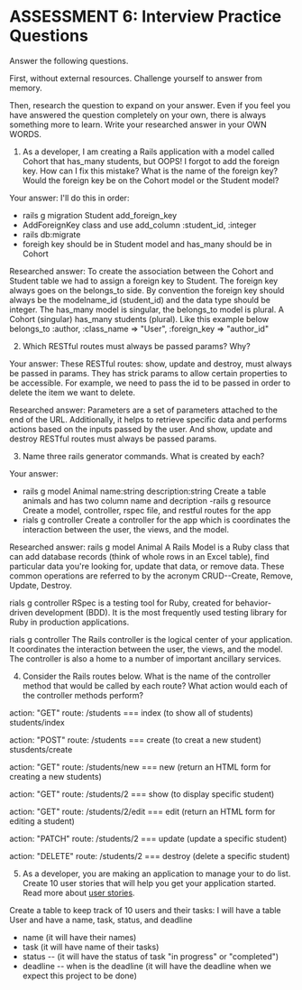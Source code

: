 # ASSESSMENT 6: Interview Practice Questions
Answer the following questions.

First, without external resources. Challenge yourself to answer from memory.

Then, research the question to expand on your answer. Even if you feel you have answered the question completely on your own, there is always something more to learn. Write your researched answer in your OWN WORDS.

1. As a developer, I am creating a Rails application with a model called Cohort that has_many students, but OOPS! I forgot to add the foreign key. How can I fix this mistake? What is the name of the foreign key? Would the foreign key be on the Cohort model or the Student model?


  Your answer: 
  I'll do this in order:
  - rails g migration Student add_foreign_key
  - AddForeignKey class and use add_column :student_id, :integer
  - rails db:migrate
  - foreigh key should be in Student model and has_many should be in Cohort


  Researched answer:
  To create the association between the Cohort and Student table we had to assign a foreign key to Student. The foreign key always goes on the belongs_to side. By convention the foreign key should always be the modelname_id (student_id) and the data type should be integer. The has_many model is singular, the belongs_to model is plural. A Cohort (singular) has_many students (plural). Like this example below
  belongs_to :author, :class_name => "User", :foreign_key => "author_id"


2. Which RESTful routes must always be passed params? Why?

  Your answer: 
  These RESTful routes: show, update and destroy, must always be passed in params. They has strick params to allow certain properties to be accessible. For example, we need to pass the id to be passed in order to delete the item we want to delete.
  

  Researched answer: 
  Parameters are a set of parameters attached to the end of the URL. Additionally, it helps to retrieve specific data and performs actions based on the inputs passed by the user. And show, update and destroy RESTful routes must always be passed params.


3. Name three rails generator commands. What is created by each?

  Your answer:
  - rails g model Animal name:string description:string
  Create a table animals and has two column name and decription
  -rails g resource
  Create a model, controller, rspec file, and restful routes for the app
  - rials g controller
  Create a controller for the app which is coordinates the interaction between the user, the views, and the model.


  Researched answer:
  rails g model Animal
  A Rails Model is a Ruby class that can add database records (think of whole rows in an Excel table), find particular data you're looking for, update that data, or remove data. These common operations are referred to by the acronym CRUD--Create, Remove, Update, Destroy.

  rials g controller
  RSpec is a testing tool for Ruby, created for behavior-driven development (BDD). It is the most frequently used testing library for Ruby in production applications.

  rials g controller
  The Rails controller is the logical center of your application. It coordinates the interaction between the user, the views, and the model. The controller is also a home to a number of important ancillary services.



4. Consider the Rails routes below. What is the name of the controller method that would be called by each route? What action would each of the controller methods perform?

action: "GET"    route: /students === index (to show all of students) students/index 

action: "POST"   route: /students === create (to creat a new student) stusdents/create
 
action: "GET"    route: /students/new === new (return an HTML form for creating a new students)

action: "GET"    route: /students/2 === show (to display specific student)

action: "GET"    route: /students/2/edit === edit (return an HTML form for editing a student)

action: "PATCH"  route: /students/2 === update (update a specific student)

action: "DELETE" route: /students/2 === destroy (delete a specific student)



5. As a developer, you are making an application to manage your to do list. Create 10 user stories that will help you get your application started. Read more about [user stories](https://www.atlassian.com/agile/project-management/user-stories).

Create a table to keep track of 10 users and their tasks:
I will have a table User and have a name, task, status, and deadline
- name (it will have their names)
- task (it will have name of their tasks)
- status -- (it will have the status of task "in progress" or "completed")
- deadline -- when is the deadline (it will have the deadline when we expect this project to be done)



